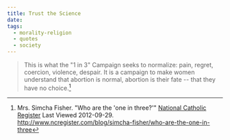 ```yaml
---
title: Trust the Science
date: 
tags:
  - morality-religion
  - quotes
  - society
---
```


>This is what the "1 in 3" Campaign seeks to normalize:  pain, regret, coercion, violence, despair.  It is a campaign to make women understand that abortion is normal, abortion is their fate -- that they have no choice.[^20120929-1]

[^20120929-1]: Mrs. Simcha Fisher.  "Who are the 'one in three?'" [National Catholic Register](http://www.ncregister.com) Last Viewed 2012-09-29.  <http://www.ncregister.com/blog/simcha-fisher/who-are-the-one-in-three>


